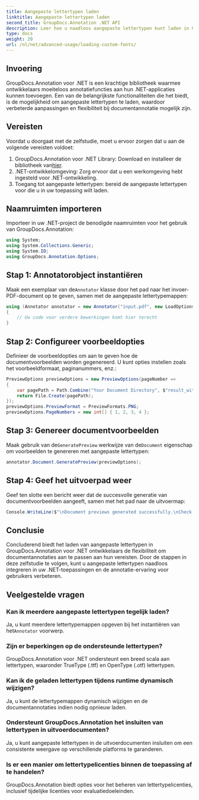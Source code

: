 ```yaml
---
title: Aangepaste lettertypen laden
linktitle: Aangepaste lettertypen laden
second_title: GroupDocs.Annotation .NET API
description: Leer hoe u naadloos aangepaste lettertypen kunt laden in GroupDocs.Annotation voor .NET om documentannotaties te verbeteren. Volg onze stap-voor-stap voor eenvoudige integratie.
type: docs
weight: 20
url: /nl/net/advanced-usage/loading-custom-fonts/
---
```

## Invoering
GroupDocs.Annotation voor .NET is een krachtige bibliotheek waarmee ontwikkelaars moeiteloos annotatiefuncties aan hun .NET-applicaties kunnen toevoegen. Een van de belangrijkste functionaliteiten die het biedt, is de mogelijkheid om aangepaste lettertypen te laden, waardoor verbeterde aanpassingen en flexibiliteit bij documentannotatie mogelijk zijn.
## Vereisten
Voordat u doorgaat met de zelfstudie, moet u ervoor zorgen dat u aan de volgende vereisten voldoet:
1.  GroupDocs.Annotation voor .NET Library: Download en installeer de bibliotheek van[hier](https://releases.groupdocs.com/annotation/net/).
2. .NET-ontwikkelomgeving: Zorg ervoor dat u een werkomgeving hebt ingesteld voor .NET-ontwikkeling.
3. Toegang tot aangepaste lettertypen: bereid de aangepaste lettertypen voor die u in uw toepassing wilt laden.

## Naamruimten importeren
Importeer in uw .NET-project de benodigde naamruimten voor het gebruik van GroupDocs.Annotation:
```csharp
using System;
using System.Collections.Generic;
using System.IO;
using GroupDocs.Annotation.Options;
```
## Stap 1: Annotatorobject instantiëren
 Maak een exemplaar van de`Annotator` klasse door het pad naar het invoer-PDF-document op te geven, samen met de aangepaste lettertypemappen:
```csharp
using (Annotator annotator = new Annotator("input.pdf", new LoadOptions { FontDirectories = new List<string> { Constants.GetFontDirectory() } }))
{
    // Uw code voor verdere bewerkingen komt hier terecht
}
```
## Stap 2: Configureer voorbeeldopties
Definieer de voorbeeldopties om aan te geven hoe de documentvoorbeelden worden gegenereerd. U kunt opties instellen zoals het voorbeeldformaat, paginanummers, enz.:
```csharp
PreviewOptions previewOptions = new PreviewOptions(pageNumber =>
{
    var pagePath = Path.Combine("Your Document Directory", $"result_with_font_{pageNumber}.png");
    return File.Create(pagePath);
});
previewOptions.PreviewFormat = PreviewFormats.PNG;
previewOptions.PageNumbers = new int[] { 1, 2, 3, 4 };
```
## Stap 3: Genereer documentvoorbeelden
 Maak gebruik van de`GeneratePreview` werkwijze van de`Document` eigenschap om voorbeelden te genereren met aangepaste lettertypen:
```csharp
annotator.Document.GeneratePreview(previewOptions);
```
## Stap 4: Geef het uitvoerpad weer
Geef ten slotte een bericht weer dat de succesvolle generatie van documentvoorbeelden aangeeft, samen met het pad naar de uitvoermap:
```csharp
Console.WriteLine($"\nDocument previews generated successfully.\nCheck output in {"Your Document Directory"}.");
```

## Conclusie
Concluderend biedt het laden van aangepaste lettertypen in GroupDocs.Annotation voor .NET ontwikkelaars de flexibiliteit om documentannotaties aan te passen aan hun vereisten. Door de stappen in deze zelfstudie te volgen, kunt u aangepaste lettertypen naadloos integreren in uw .NET-toepassingen en de annotatie-ervaring voor gebruikers verbeteren.
## Veelgestelde vragen
### Kan ik meerdere aangepaste lettertypen tegelijk laden?
 Ja, u kunt meerdere lettertypemappen opgeven bij het instantiëren van het`Annotator` voorwerp.
### Zijn er beperkingen op de ondersteunde lettertypen?
GroupDocs.Annotation voor .NET ondersteunt een breed scala aan lettertypen, waaronder TrueType (.ttf) en OpenType (.otf) lettertypen.
### Kan ik de geladen lettertypen tijdens runtime dynamisch wijzigen?
Ja, u kunt de lettertypemappen dynamisch wijzigen en de documentannotaties indien nodig opnieuw laden.
### Ondersteunt GroupDocs.Annotation het insluiten van lettertypen in uitvoerdocumenten?
Ja, u kunt aangepaste lettertypen in de uitvoerdocumenten insluiten om een consistente weergave op verschillende platforms te garanderen.
### Is er een manier om lettertypelicenties binnen de toepassing af te handelen?
GroupDocs.Annotation biedt opties voor het beheren van lettertypelicenties, inclusief tijdelijke licenties voor evaluatiedoeleinden.